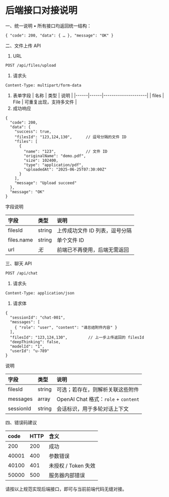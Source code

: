 # 后端接口对接说明

一、统一说明
• 所有接口均返回统一结构：

```
{ "code": 200, "data": { … }, "message": "OK" }
```



二、文件上传 API

1. URL

```
POST /api/files/upload
```

1. 请求头

```
Content-Type: multipart/form-data
```

1. 表单字段
   | 名称 | 类型 | 说明 | |------|------|---------------------| | files | File | 可重复出现，支持多文件 |
2. 成功响应

```
{
  "code": 200,
  "data": {
    "success": true,
    "filesId": "123,124,130",      // 逗号分隔的文件 ID
    "files": [
      {
        "name": "123",             // 文件 ID
        "originalName": "demo.pdf",
        "size": 102400,
        "type": "application/pdf",
        "uploadedAt": "2025-06-25T07:30:00Z"
      }
    ],
    "message": "Upload succeed"
  },
  "message": "OK"
}
```

字段说明

| 字段       | 类型   | 说明                           |
| :--------- | :----- | :----------------------------- |
| filesId    | string | 上传成功文件 ID 列表，逗号分隔 |
| files.name | string | 单个文件 ID                    |
| url        | *无*   | 前端已不再使用，后端无需返回   |

三、聊天 API

```
POST /api/chat
```

1. 请求头

```
Content-Type: application/json
```

1. 请求体

```
{
  "sessionId": "chat-001",
  "messages": [
    { "role": "user", "content": "请总结附件内容" }
  ],
  "filesId": "123,124,130",         // 上一步上传返回的 filesId
  "deepThinking": false,
  "modelId": "1",
  "userId": "u-789"
}
```

说明

| 字段      | 类型   | 说明                                 |
| :-------- | :----- | :----------------------------------- |
| filesId   | string | 可选；若存在，则解析关联这些附件     |
| messages  | array  | OpenAI Chat 格式：`role` + `content` |
| sessionId | string | 会话标识，用于多轮对话上下文         |

四、错误码建议

| code  | HTTP | 含义                |
| :---- | :--- | :------------------ |
| 200   | 200  | 成功                |
| 40001 | 400  | 参数错误            |
| 40100 | 401  | 未授权 / Token 失效 |
| 50000 | 500  | 服务器内部错误      |

请按以上规范实现后端接口，即可与当前前端代码无缝对接。
